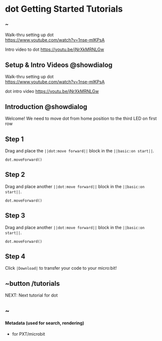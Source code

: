 # dot Getting Started Tutorials

### ~
Walk-thru setting up dot  
https://www.youtube.com/watch?v=1nse-mlKPsA

Intro video to dot 
https://youtu.be/jNrXkMRNLGw

## Setup & Intro Videos @showdialog
Walk-thru setting up dot  
https://www.youtube.com/watch?v=1nse-mlKPsA

dot intro video 
https://youtu.be/jNrXkMRNLGw

## Introduction @showdialog

Welcome! We need to move dot from home position to the third LED on first row 


## Step 1 

Drag and place the ``||dot:move forward||`` block in the ``||basic:on start||``.


```blocks
dot.moveForward()
```

## Step 2 

Drag and place another ``||dot:move forward||`` block in the ``||basic:on start||``.


```blocks
dot.moveForward()
```

## Step 3 

Drag and place another ``||dot:move forward||`` block in the ``||basic:on start||``.


```blocks
dot.moveForward()
```

## Step 4

Click ``|Download|`` to transfer your code to your micro:bit!

## ~button /tutorials

NEXT: Next tutorial for dot

## ~

#### Metadata (used for search, rendering)

* for PXT/microbit
<script src="https://makecode.com/gh-pages-embed.js"></script><script>makeCodeRender("{{ site.makecode.home_url }}", "{{ site.github.owner_name }}/{{ site.github.repository_name }}");</script>
